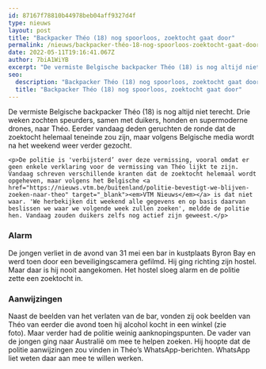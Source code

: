 ```yaml
---
id: 87167f78810b44978beb04aff9327d4f
type: nieuws
layout: post
title: "Backpacker Théo (18) nog spoorloos, zoektocht gaat door"
permalink: /nieuws/backpacker-théo-18-nog-spoorloos-zoektocht-gaat-door/
date: 2022-05-11T19:16:41.067Z
author: 7biA1WiYB
excerpt: "De vermiste Belgische backpacker Théo (18) is nog altijd niet terecht. Drie weken zochten speurders, samen met duikers, honden en supermoderne drones, naar Théo. Eerder vandaag deden geruchten de ronde dat de zoektocht helemaal teneinde zou zijn, maar volgens Belgische media wordt na het weekend weer verder gezocht.  "
seo:
  description: "Backpacker Théo (18) nog spoorloos, zoektocht gaat door"
  title: "Backpacker Théo (18) nog spoorloos, zoektocht gaat door"
---
```

De vermiste Belgische backpacker Théo (18) is nog altijd niet terecht. Drie weken zochten speurders, samen met duikers, honden en supermoderne drones, naar Théo. Eerder vandaag deden geruchten de ronde dat de zoektocht helemaal teneinde zou zijn, maar volgens Belgische media wordt na het weekend weer verder gezocht.  

    <p>De politie is 'verbijsterd’ over deze vermissing, vooral omdat er geen enkele verklaring voor de vermissing van Théo lijkt te zijn. Vandaag schreven verschillende kranten dat de zoektocht helemaal wordt opgeheven, maar volgens het Belgische <a href="https://nieuws.vtm.be/buitenland/politie-bevestigt-we-blijven-zoeken-naar-theo" target="_blank"><em>VTM Nieuws</em></a> is dat niet waar. 'We herbekijken dit weekend alle gegevens en op basis daarvan beslissen we waar we volgende week zullen zoeken', meldde de politie hen. Vandaag zouden duikers zelfs nog actief zijn geweest.</p>
<h3>Alarm</h3>
<p>De jongen verliet in de avond van 31 mei een bar in kustplaats Byron Bay en werd toen door een beveiligingscamera gefilmd. Hij ging richting zijn hostel. Maar daar is hij nooit aangekomen. Het hostel sloeg alarm en de politie zette een zoektocht in.</p>
<h3>Aanwijzingen</h3>
<p>Naast de beelden van het verlaten van de bar, vonden zij ook beelden van Théo van eerder die avond toen hij alcohol kocht in een winkel (zie foto). Maar verder had de politie weinig aanknopingspunten. De vader van de jongen ging naar Australië om mee te helpen zoeken. Hij hoopte dat de politie aanwijzingen zou vinden in Théo’s WhatsApp-berichten. WhatsApp liet weten daar aan mee te willen werken.</p>  
